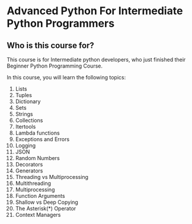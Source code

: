 # Advanced Python For Intermediate Python Programmers

## Who is this course for?

This course is for Intermediate python developers, who just finished their Beginner Python Programming Course.

In this course, you will learn the following topics:

1. Lists
2. Tuples
3. Dictionary
4. Sets
5. Strings
6. Collections
7. Itertools
8. Lambda functions
9. Exceptions and Errors
10. Logging
11. JSON
12. Random Numbers
13. Decorators
14. Generators
15. Threading vs Multiprocessing
16. Multithreading
17. Multiprocessing
18. Function Arguments
19. Shallow vs Deep Copying
20. The Asterisk(*) Operator
21. Context Managers
